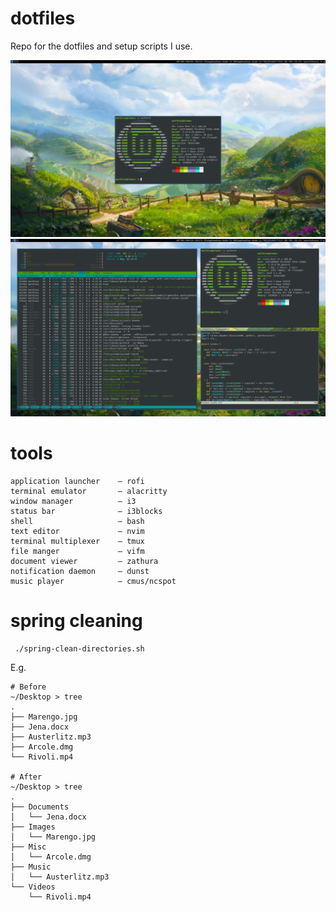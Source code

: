 # dotfiles
Repo for the dotfiles and setup scripts I use.

![mint wallpaper](pics/mint_machine_clean.png)
![mint wallpaper busy](pics/mint_machine_busy.png)

# tools
```
application launcher    — rofi
terminal emulator       — alacritty 
window manager          — i3
status bar              — i3blocks
shell                   — bash
text editor             — nvim
terminal multiplexer    — tmux
file manger             — vifm
document viewer         — zathura
notification daemon     — dunst
music player            — cmus/ncspot
```

# spring cleaning
```shell
 ./spring-clean-directories.sh
```

E.g.
```shell
# Before
~/Desktop > tree
.
├── Marengo.jpg
├── Jena.docx
├── Austerlitz.mp3
├── Arcole.dmg
└── Rivoli.mp4

# After
~/Desktop > tree
.
├── Documents
│   └── Jena.docx
├── Images
│   └── Marengo.jpg
├── Misc
│   └── Arcole.dmg
├── Music
│   └── Austerlitz.mp3
└── Videos
    └── Rivoli.mp4
